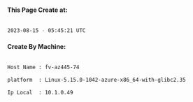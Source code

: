 
   
#### This Page Create at:

```bash

2023-08-15 - 05:45:21 UTC

```

#### Create By Machine:

```bash

Host Name : fv-az445-74

platform  : Linux-5.15.0-1042-azure-x86_64-with-glibc2.35

Ip Local  : 10.1.0.49

```

